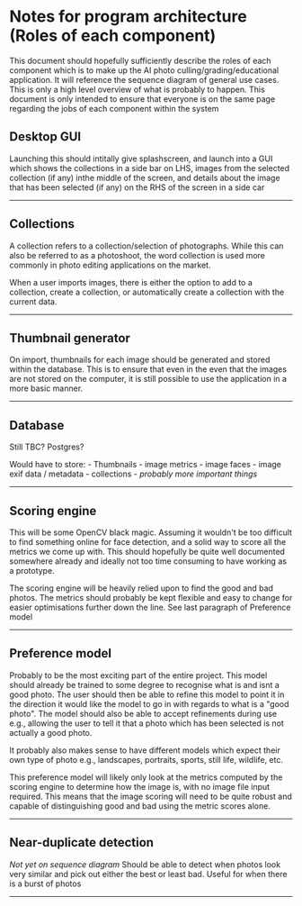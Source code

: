 # Notes for program architecture (Roles of each component)

This document should hopefully sufficiently describe the roles of each component which is to make up the AI photo culling/grading/educational application. It will reference the sequence diagram of general use cases. This is only a high level overview of what is probably to happen. This document is only intended to ensure that everyone is on the same page regarding the jobs of each component within the system

## Desktop GUI

Launching this should intitally give splashscreen, and launch into a GUI which shows the collections in a side bar on LHS, images from the selected collection (if any) inthe middle of the screen, and details about the image that has been selected (if any) on the RHS of the screen in a side car

---

## Collections

A collection refers to a collection/selection of photographs. While this can also be referred to as a photoshoot, the word collection is used more commonly in photo editing applications on the market. 

When a user imports images, there is either the option to add to a collection, create a collection, or automatically create a collection with the current data.

---

## Thumbnail generator

On import, thumbnails for each image should be generated and stored within the database. This is to ensure that even in the even that the images are not stored on the computer, it is still possible to use the application in a more basic manner. 

---

## Database

Still TBC? Postgres?

Would have to store:
    - Thumbnails
    - image metrics
    - image faces
    - image exif data / metadata
    - collections
    - *probably more important things*

---

## Scoring engine

This will be some OpenCV black magic. Assuming it wouldn't be too difficult to find something online for face detection, and a solid way to score all the metrics we come up with. This should hopefully be quite well documented somewhere already and ideally not too time consuming to have working as a prototype.

The scoring engine will be heavily relied upon to find the good and bad photos. The metrics should probably be kept flexible and easy to change for easier optimisations further down the line. See last paragraph of Preference model

---

## Preference model

Probably to be the most exciting part of the entire project. This model should already be trained to some degree to recognise what is and isnt a good photo. The user should then be able to refine this model to point it in the direction it would like the model to go in with regards to what is a "good photo". The model should also be able to accept refinements during use e.g., allowing the user to tell it that a photo which has been selected is not actually a good photo. 

It probably also makes sense to have different models which expect their own type of photo e.g., landscapes, portraits, sports, still life, wildlife, etc.

This preference model will likely only look at the metrics computed by the scoring engine to determine how the image is, with no image file input required. This means that the image scoring will need to be quite robust and capable of distinguishing good and bad using the metric scores alone.  

---

## Near-duplicate detection

*Not yet on sequence diagram*
Should be able to detect when photos look very similar and pick out either the best or least bad. Useful for when there is a burst of photos

---